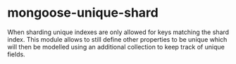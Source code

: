 # mongoose-unique-shard
When sharding unique indexes are only allowed for keys matching the shard index. This module allows to still define other properties to be unique which will then be modelled using an additional collection to keep track of unique fields.
